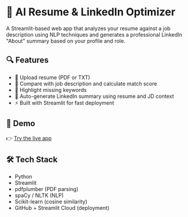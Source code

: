 # 🧠 AI Resume & LinkedIn Optimizer

A Streamlit-based web app that analyzes your resume against a job description using NLP techniques and generates a professional LinkedIn "About" summary based on your profile and role.

## 🔍 Features

- 📄 Upload resume (PDF or TXT)
- 🧠 Compare with job description and calculate match score
- 🧩 Highlight missing keywords
- 💼 Auto-generate LinkedIn summary using resume and JD context
- ⚡ Built with Streamlit for fast deployment

## 🚀 Demo

👉 [Try the live app](https://resumeoptimize-s.streamlit.app)

## 🛠 Tech Stack

- Python
- Streamlit
- pdfplumber (PDF parsing)
- spaCy / NLTK (NLP)
- Scikit-learn (cosine similarity)
- GitHub + Streamlit Cloud (deployment)


